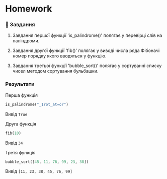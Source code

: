 # Homework
### 📖 Завдання
1. Завдання першої функції 'is_palindrome()' полягає у перевірці слів на паліндроми.

2. Завдання другої функції 'fib()' полягає у виводі числа ряда Фібоначі номер порядку якого вводяться у функцію.

3. Завдання третьої функції 'bubble_sort()' полягає у сортуванні списку чисел методом сортування бульбашки.

### Результати
Перша функція
```python
is_palindrome("_1rot_at=or")
```
Вивід `True`

Друга функція
```python
fib(10)
```
Вивід `34`

Третя функція
```python
bubble_sort([45, 11, 76, 99, 23, 38])
```
Вивід `[11, 23, 38, 45, 76, 99]`